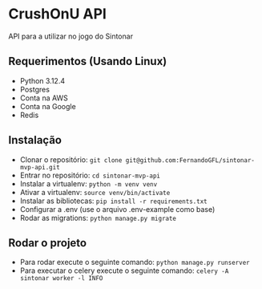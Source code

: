 # CrushOnU API
API para a utilizar no jogo do Sintonar

## Requerimentos (Usando Linux)
- Python 3.12.4
- Postgres
- Conta na AWS
- Conta na Google
- Redis

## Instalação
- Clonar o repositório: ```git clone git@github.com:FernandoGFL/sintonar-mvp-api.git```
- Entrar no repositório: ```cd sintonar-mvp-api```
- Instalar a virtualenv: ```python -m venv venv```
- Ativar a virtualenv: ```source venv/bin/activate```
- Instalar as bibliotecas: ```pip install -r requirements.txt```
- Configurar a .env (use o arquivo .env-example como base)
- Rodar as migrations: ```python manage.py migrate```


## Rodar o projeto
- Para rodar execute o seguinte comando: ```python manage.py runserver```
- Para executar o celery execute o seguinte comando: ```celery -A sintonar worker -l INFO```
